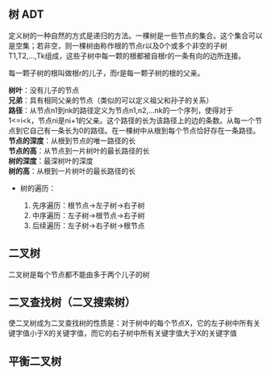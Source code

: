 ## 树 ADT

定义树的一种自然的方式是递归的方法。一棵树是一些节点的集合。这个集合可以是空集；若非空，则一棵树由称作根的节点r以及0个或多个非空的子树T1,T2,...,Tk组成，这些子树中每一颗的根都被自根r的一条有向的边所连接。

每一颗子树的根叫做根r的儿子，而r是每一颗子树的根的父亲。

**树叶**：没有儿子的节点  
**兄弟**：具有相同父亲的节点（类似的可以定义祖父和孙子的关系）  
**路径**：从节点n1到nk的路径定义为节点n1,n2,...nk的一个序列，使得对于1<=i<k，节点ni是ni+1的父亲。这个路径的长为该路径上的边的条数。从每一个节点到它自己有一条长为0的路径。在一棵树中从根到每个节点恰好存在一条路径。  
**节点的深度**：从根到节点的唯一路径的长  
**节点的高**：从节点到一片树叶的最长路径的长  
**树的深度**：最深树叶的深度  
**树的高**：从根到一片树叶的最长路径的长  

+ 树的遍历：

    1. 先序遍历：根节点->左子树->右子树
    2. 中序遍历：左子树->根节点->右子树
    3. 后续遍历：左子树->右子树->根节点

## 二叉树

二叉树是每个节点都不能由多于两个儿子的树

## 二叉查找树（二叉搜索树）

使二叉树成为二叉查找树的性质是：对于树中的每个节点X，它的左子树中所有关键字值小于X的关键字值，而它的右子树中所有关键字值大于X的关键字值

## 平衡二叉树